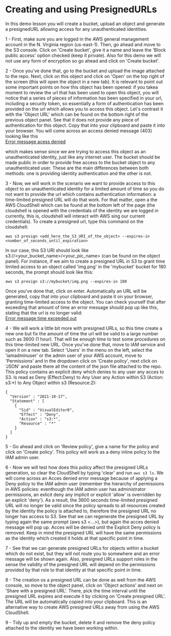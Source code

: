 # Creating and using PresignedURLs

In this demo lesson you will create a bucket, upload an object and generate a presignedURL allowing access for any unauthenticated identities. <br/>

1 - First, make sure you are logged in the AWS general management account in the N. Virginia region (us-east-1). Then, go ahead and move to the S3 console. Click on 'Create bucket', give it a name and leave the 'Block public access' option checked (keep it private). Also for this demo we will not use any form of encryption so go ahead and click on 'Create bucket'. <br/>

2 - Once you've done that, go to the bucket and upload the image attached to the repo. Next, click on this object and click on 'Open' on the top right of the screen (this will open the object in a new tab). It is relevant to point out some important points on how this object has been opened: if you takea moment to review the url that has been used to open this object, you will notice that a series of pieces of information has been specified in your url, including a security token, so essentially a form of authentication has been provided on the url which allows you to access this object. Let's contrast it with the 'Object URL' which can be found on the bottom right of the previous object panel. See that it does not provide any piece of authentication  for this object. Copy that into your clipboard and paste it into your browser. You will come across an access denied message (403) looking like this <br>
[Error message acess denied](deny_error_message.PNG)

which makes sense since we are trying to access this object as an unauthenticated identity, just like any internet user. The bucket should be made public in order to provide free access to the bucket object to any unauthenticated user. These are the main differences between both methods: one is providing identity authentication and the other is not. <br/>

3 - Now, we will work in the scenario we want to provide access to this object to an unauthenticated identity for a limited amount of time so you do not want to provide the url which contains authentication information: a time-limited presigned URL will do that work. For that matter, open a the AWS CloudShell which can be found at the bottom left of the page (the cloudshell is opened with the credentials of the identity we are logged in currently, this is, cloudshell will interact with AWS sing our current credentials). To create a presigned url, type this command on the cloudshell: <br/>

```
aws s3 presign <add_here_the_S3_URI_of_the_object> --expires-in <number_of_seconds_until_expiration>
```
In our case, this S3 URI should look like s3://<your_bucket_name>/<your_pic_name> (can be found on the object panel). For instance, if we aim to create a presigned URL in S3 to grant time limited access to an object called 'img.png' in the 'mybucket' bucket for 180 seconds, the prompt should look like this: <br/>
```
aws s3 presign s3://mybucket/img.png --expires-in 180
```
Once you've done that, click on enter. Automatically an URL will be generated, copy that into your clipboard and paste it on your browser, granting time-limited access to the object. You can check yourself that after exceeding that amount of time an error message should pop up like this, stating that the url is no longer valid: <br/>
[Error message time exceeded out](time_exceeded_error_message.PNG)
<br/>

4 - We will work a little bit more with presigned URLs, so this time create a new one but fix the amount of time the url will be valid to a large number such as 3600 (1 hour). That will be enough time to test some procedures on this time-limited new URL. Once you've done that, move to IAM service and open it on a new tab. Select 'Users' in the menu on the left, select the 'iamadminuser' or the admin user of your AWS account, move to 'Permissions' and in the dropdown click on 'Create policy', next click on 'JSON' and paste there all the content of the json file attached to the repo. This policy contains an explicit deny which denies to any user any acces to S3. Is read as Deny (Effect:Deny) to Any User any Action within S3 (Action: s3:*) to Any Object within s3 (Resource:2):<br/>

```
{
  "Version" : "2021-10-17",
  "Statement" : [
    {
      "Sid" : "VisualEditor0",
      "Effect" : "Deny",
      "Action" : "s3:*",
      "Resource" : "*"
    }
  ]
}
```
5 - Go ahead and click on 'Review policy', give a name for the policy and click on 'Create policy'. This policy will work as a deny inline policy to the IAM admin user. <br/>

6 - Now we will test how does this policy affect the presigned URLs generation, so clear the CloudShell by typing 'clear' and run `aws s3 ls`. We will come across an Acces denied error message because of applying a Deny policy to the IAM admin user (remember the hierarchy of permissions in AWS policies: eventhough the IAM admin user has administrator permissions, an exlicit deny any implicit or explicit 'allow' is overridden by an explicit 'deny'). As a result, the 3600 seconds time-limited presigned URL will no longer be valid since the policy spreads to all resources created by the identity the policy is attached to, therefore the presigned URL no longer has access to S3. See that we can regenerate the presigned URL by typing again the same prompt (aws s3 <...>), but again the acces denied message will pop up. Acces will be denied until the Explicit Deny policy is removed. Keep in mind the presigned URL will have the same permissions as the identity which created it holds at that specific point in time.<br/>

7 - See that we can generate presigned URLs for objects within a bucket which do not exist, but they will not route you to somewhere and an error message will be shown again. Also, presigned URLs support roles in the sense the validity of the presigned URL will depend on the permissions provided by that role to that identity at that specific point in time.<br/>

8 - The creation os a presigned URL can be done as well from the AWS console, so move to the object panel, click on 'Object actions' and next on 'Share <object name> with a presigned URL'. There, pick the time interval until the presigned URL expires and execute it by clicking on 'Create presigned URL'. The URL will be automatically copied into your clipboard. This is an alternative way to create AWS presigned URLs away from using the AWS CloudShell. <br/>

9 -  Tidy up and empty the bucket, delete it and remove the deny policy attached to the identity we have been working within. <br/>



